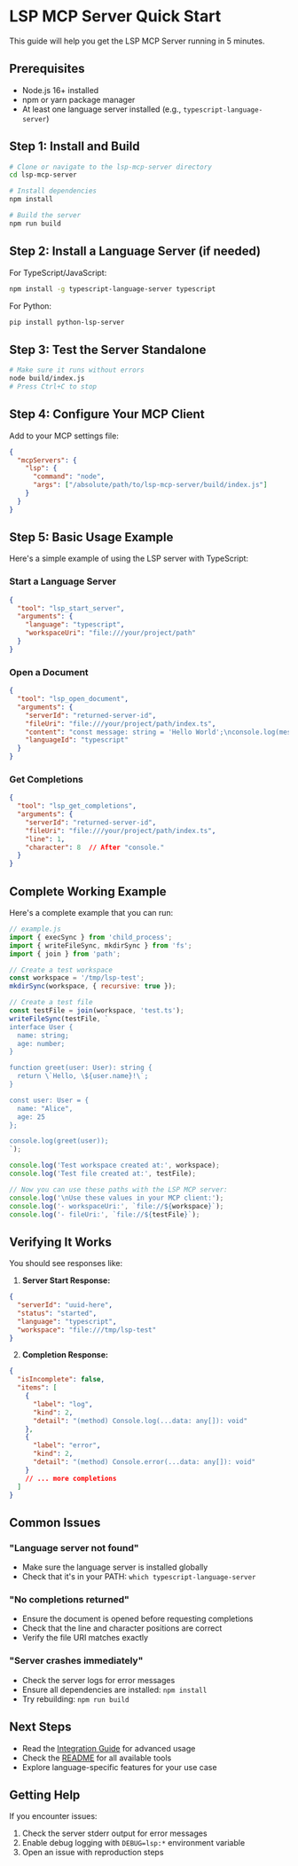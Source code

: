 # LSP MCP Server Quick Start

This guide will help you get the LSP MCP Server running in 5 minutes.

## Prerequisites

- Node.js 16+ installed
- npm or yarn package manager
- At least one language server installed (e.g., `typescript-language-server`)

## Step 1: Install and Build

```bash
# Clone or navigate to the lsp-mcp-server directory
cd lsp-mcp-server

# Install dependencies
npm install

# Build the server
npm run build
```

## Step 2: Install a Language Server (if needed)

For TypeScript/JavaScript:
```bash
npm install -g typescript-language-server typescript
```

For Python:
```bash
pip install python-lsp-server
```

## Step 3: Test the Server Standalone

```bash
# Make sure it runs without errors
node build/index.js
# Press Ctrl+C to stop
```

## Step 4: Configure Your MCP Client

Add to your MCP settings file:

```json
{
  "mcpServers": {
    "lsp": {
      "command": "node",
      "args": ["/absolute/path/to/lsp-mcp-server/build/index.js"]
    }
  }
}
```

## Step 5: Basic Usage Example

Here's a simple example of using the LSP server with TypeScript:

### Start a Language Server
```json
{
  "tool": "lsp_start_server",
  "arguments": {
    "language": "typescript",
    "workspaceUri": "file:///your/project/path"
  }
}
```

### Open a Document
```json
{
  "tool": "lsp_open_document",
  "arguments": {
    "serverId": "returned-server-id",
    "fileUri": "file:///your/project/path/index.ts",
    "content": "const message: string = 'Hello World';\nconsole.log(message);",
    "languageId": "typescript"
  }
}
```

### Get Completions
```json
{
  "tool": "lsp_get_completions",
  "arguments": {
    "serverId": "returned-server-id",
    "fileUri": "file:///your/project/path/index.ts",
    "line": 1,
    "character": 8  // After "console."
  }
}
```

## Complete Working Example

Here's a complete example that you can run:

```javascript
// example.js
import { execSync } from 'child_process';
import { writeFileSync, mkdirSync } from 'fs';
import { join } from 'path';

// Create a test workspace
const workspace = '/tmp/lsp-test';
mkdirSync(workspace, { recursive: true });

// Create a test file
const testFile = join(workspace, 'test.ts');
writeFileSync(testFile, `
interface User {
  name: string;
  age: number;
}

function greet(user: User): string {
  return \`Hello, \${user.name}!\`;
}

const user: User = {
  name: "Alice",
  age: 25
};

console.log(greet(user));
`);

console.log('Test workspace created at:', workspace);
console.log('Test file created at:', testFile);

// Now you can use these paths with the LSP MCP server:
console.log('\nUse these values in your MCP client:');
console.log('- workspaceUri:', `file://${workspace}`);
console.log('- fileUri:', `file://${testFile}`);
```

## Verifying It Works

You should see responses like:

1. **Server Start Response:**
```json
{
  "serverId": "uuid-here",
  "status": "started",
  "language": "typescript",
  "workspace": "file:///tmp/lsp-test"
}
```

2. **Completion Response:**
```json
{
  "isIncomplete": false,
  "items": [
    {
      "label": "log",
      "kind": 2,
      "detail": "(method) Console.log(...data: any[]): void"
    },
    {
      "label": "error",
      "kind": 2,
      "detail": "(method) Console.error(...data: any[]): void"
    }
    // ... more completions
  ]
}
```

## Common Issues

### "Language server not found"
- Make sure the language server is installed globally
- Check that it's in your PATH: `which typescript-language-server`

### "No completions returned"
- Ensure the document is opened before requesting completions
- Check that the line and character positions are correct
- Verify the file URI matches exactly

### "Server crashes immediately"
- Check the server logs for error messages
- Ensure all dependencies are installed: `npm install`
- Try rebuilding: `npm run build`

## Next Steps

- Read the [Integration Guide](../docs/integration-guide.md) for advanced usage
- Check the [README](../README.md) for all available tools
- Explore language-specific features for your use case

## Getting Help

If you encounter issues:
1. Check the server stderr output for error messages
2. Enable debug logging with `DEBUG=lsp:*` environment variable
3. Open an issue with reproduction steps